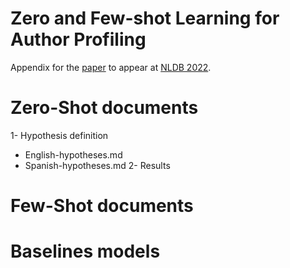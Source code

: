 # Zero and Few-shot Learning for Author Profiling

Appendix for the [paper](https://arxiv.org/) to appear at [NLDB 2022](https://nldb2022.prhlt.upv.es/).

# Zero-Shot documents
1- Hypothesis definition
* English-hypotheses.md
* Spanish-hypotheses.md
2- Results
# Few-Shot documents
# Baselines models

